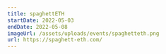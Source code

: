 ```yaml
---
title: spaghettETH
startDate: 2022-05-03
endDate: 2022-05-08
imageUrl: /assets/uploads/events/spaghetteth.png
url: https://spaghett-eth.com/
---
```

